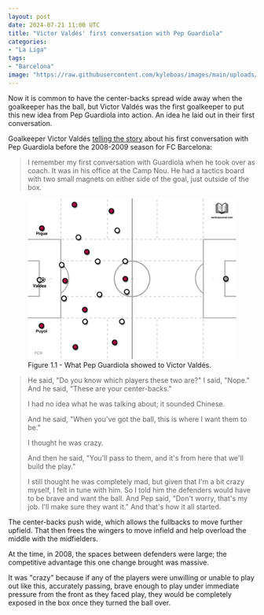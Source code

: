 ```yaml
---
layout: post
date: 2024-07-21 11:00 UTC
title: "Victor Valdés' first conversation with Pep Guardiola"
categories:
- "La Liga"
tags:
- "Barcelona"
image: "https://raw.githubusercontent.com/kyleboas/images/main/uploads/2024/07/13/Image-13Jul2024_01:23:47.png"
---
```


<!---more---> 

Now it is common to have the center-backs spread wide away when the goalkeeper has the ball, but Victor Valdés was the first goalkeeper to put this new idea from Pep Guardiola into action. An idea he laid out in their first conversation.

<!---more---> 

Goalkeeper Victor Valdés [telling the story](https://x.com/h3uno_/status/1810319241599762701?s=46&t=YC8lQJTh43E_mBQW40Ct2g) about his first conversation with Pep Guardiola before the 2008-2009 season for FC Barcelona:

> I remember my first conversation with Guardiola when he took over as coach. It was in his office at the Camp Nou. He had a tactics board with two small magnets on either side of the goal, just outside of the box. 

<figure>
    <img src="https://raw.githubusercontent.com/kyleboas/images/main/uploads/2024/07/13/Image-13Jul2024_01:27:43.png">
    <figcaption>Figure 1.1 - What Pep Guardiola showed to Victor Valdés.</figcaption>
</figure>

> He said, "Do you know which players these two are?" I said, "Nope." And he said, "These are your center-backs." 
> 
> I had no idea what he was talking about; it sounded Chinese.
> 
> And he said, "When you've got the ball, this is where I want them to be."
> 
> I thought he was crazy. 
> 
> And then he said, "You'll pass to them, and it's from here that we'll build the play."
> 
> I still thought he was completely mad, but given that I'm a bit crazy myself, I felt in tune with him. So I told him the defenders would have to be brave and want the ball. And Pep said, "Don't worry, that's my job. I'll make sure they want it." And that's how it all started.

The center-backs push wide, which allows the fullbacks to move further upfield. That then frees the wingers to move infield and help overload the middle with the midfielders. 

At the time, in 2008, the spaces between defenders were large; the competitive advantage this one change brought was massive. 

It was "crazy" because if any of the players were unwilling or unable to play out like this, accurately passing, brave enough to play under immediate pressure from the front as they faced play, they would be completely exposed in the box once they turned the ball over. 
